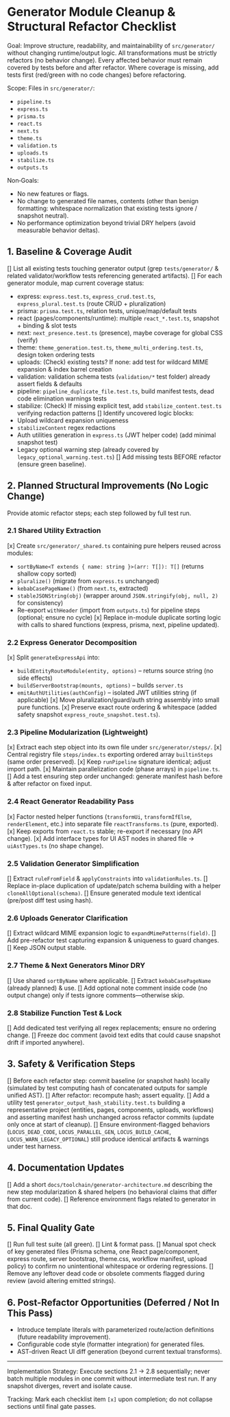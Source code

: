 # Generator Module Cleanup & Structural Refactor Checklist

Goal: Improve structure, readability, and maintainability of `src/generator/` without changing runtime/output logic. All transformations must be strictly refactors (no behavior change). Every affected behavior must remain covered by tests before and after refactor. Where coverage is missing, add tests first (red/green with no code changes) before refactoring.

Scope: Files in `src/generator/`:
- `pipeline.ts`
- `express.ts`
- `prisma.ts`
- `react.ts`
- `next.ts`
- `theme.ts`
- `validation.ts`
- `uploads.ts`
- `stabilize.ts`
- `outputs.ts`

Non‑Goals:
- No new features or flags.
- No change to generated file names, contents (other than benign formatting: whitespace normalization that existing tests ignore / snapshot neutral).
- No performance optimization beyond trivial DRY helpers (avoid measurable behavior deltas).

## 1. Baseline & Coverage Audit
[] List all existing tests touching generator output (grep `tests/generator/` & related validator/workflow tests referencing generated artifacts).
[] For each generator module, map current coverage status:
   - express: `express.test.ts`, `express_crud.test.ts`, `express_plural.test.ts` (route CRUD + pluralization)
   - prisma: `prisma.test.ts`, relation tests, unique/map/default tests
   - react (pages/components/runtime): multiple `react_*.test.ts`, snapshot + binding & slot tests
   - next: `next_presence.test.ts` (presence), maybe coverage for global CSS (verify)
   - theme: `theme_generation.test.ts`, `theme_multi_ordering.test.ts`, design token ordering tests
   - uploads: (Check) existing tests? If none: add test for wildcard MIME expansion & index barrel creation
   - validation: validation schema tests (`validation/*` test folder) already assert fields & defaults
   - pipeline: `pipeline_duplicate_file.test.ts`, build manifest tests, dead code elimination warnings tests
   - stabilize: (Check) If missing explicit test, add `stabilize_content.test.ts` verifying redaction patterns
[] Identify uncovered logic blocks:
   - Upload wildcard expansion uniqueness
   - `stabilizeContent` regex redactions
   - Auth utilities generation in `express.ts` (JWT helper code) (add minimal snapshot test)
   - Legacy optional warning step (already covered by `legacy_optional_warning.test.ts`)
[] Add missing tests BEFORE refactor (ensure green baseline).

## 2. Planned Structural Improvements (No Logic Change)
Provide atomic refactor steps; each step followed by full test run.

### 2.1 Shared Utility Extraction
 [x] Create `src/generator/_shared.ts` containing pure helpers reused across modules:
   - `sortByName<T extends { name: string }>(arr: T[]): T[]` (returns shallow copy sorted)
   - `pluralize()` (migrate from `express.ts` unchanged)
   - `kebabCasePageName()` (from `next.ts`, extracted)
   - `stableJSONString(obj)` (wrapper around `JSON.stringify(obj, null, 2)` for consistency)
   - Re-export `withHeader` (import from `outputs.ts`) for pipeline steps (optional; ensure no cycle)
 [x] Replace in-module duplicate sorting logic with calls to shared functions (express, prisma, next, pipeline updated).

### 2.2 Express Generator Decomposition
 [x] Split `generateExpressApi` into:
   - `buildEntityRouteModule(entity, options)` – returns source string (no side effects)
   - `buildServerBootstrap(mounts, options)` – builds `server.ts`
   - `emitAuthUtilities(authConfig)` – isolated JWT utilities string (if applicable)
 [x] Move pluralization/guard/auth string assembly into small pure functions.
[x] Preserve exact route ordering & whitespace (added safety snapshot `express_route_snapshot.test.ts`).

### 2.3 Pipeline Modularization (Lightweight)
 [x] Extract each step object into its own file under `src/generator/steps/`.
 [x] Central registry file `steps/index.ts` exporting ordered array `builtinSteps` (same order preserved).
 [x] Keep `runPipeline` signature identical; adjust import path.
 [x] Maintain parallelization code (phase arrays) in `pipeline.ts`.
[] Add a test ensuring step order unchanged: generate manifest hash before & after refactor on fixed input.

### 2.4 React Generator Readability Pass
 [x] Factor nested helper functions (`transformUi`, `transformIfElse`, `renderElement`, etc.) into separate file `reactTransforms.ts` (pure, exported).
 [x] Keep exports from `react.ts` stable; re-export if necessary (no API change).
 [x] Add interface types for UI AST nodes in shared file -> `uiAstTypes.ts` (no shape change).

### 2.5 Validation Generator Simplification
[] Extract `ruleFromField` & `applyConstraints` into `validationRules.ts`.
[] Replace in-place duplication of update/patch schema building with a helper `cloneAllOptional(schema)`.
[] Ensure generated module text identical (pre/post diff test using hash).

### 2.6 Uploads Generator Clarification
[] Extract wildcard MIME expansion logic to `expandMimePatterns(field)`.
[] Add pre-refactor test capturing expansion & uniqueness to guard changes.
[] Keep JSON output stable.

### 2.7 Theme & Next Generators Minor DRY
[] Use shared `sortByName` where applicable.
[] Extract `kebabCasePageName` (already planned) & use.
[] Add optional note comment inside code (no output change) only if tests ignore comments—otherwise skip.

### 2.8 Stabilize Function Test & Lock
[] Add dedicated test verifying all regex replacements; ensure no ordering change.
[] Freeze doc comment (avoid text edits that could cause snapshot drift if imported anywhere).

## 3. Safety & Verification Steps
[] Before each refactor step: commit baseline (or snapshot hash) locally (simulated by test computing hash of concatenated outputs for sample unified AST).
[] After refactor: recompute hash; assert equality.
[] Add a utility test `generator_output_hash_stability.test.ts` building a representative project (entities, pages, components, uploads, workflows) and asserting manifest hash unchanged across refactor commits (update only once at start of cleanup).
[] Ensure environment-flagged behaviors (`LOCUS_DEAD_CODE`, `LOCUS_PARALLEL_GEN`, `LOCUS_BUILD_CACHE`, `LOCUS_WARN_LEGACY_OPTIONAL`) still produce identical artifacts & warnings under test harness.

## 4. Documentation Updates
[] Add a short `docs/toolchain/generator-architecture.md` describing the new step modularization & shared helpers (no behavioral claims that differ from current code).
[] Reference environment flags related to generator in that doc.

## 5. Final Quality Gate
[] Run full test suite (all green).
[] Lint & format pass.
[] Manual spot check of key generated files (Prisma schema, one React page/component, express route, server bootstrap, theme.css, workflow manifest, upload policy) to confirm no unintentional whitespace or ordering regressions.
[] Remove any leftover dead code or obsolete comments flagged during review (avoid altering emitted strings).

## 6. Post-Refactor Opportunities (Deferred / Not In This Pass)
- Introduce template literals with parameterized route/action definitions (future readability improvement).
- Configurable code style (formatter integration) for generated files.
- AST-driven React UI diff generation (beyond current textual transforms).

---
Implementation Strategy: Execute sections 2.1 → 2.8 sequentially; never batch multiple modules in one commit without intermediate test run. If any snapshot diverges, revert and isolate cause.

Tracking: Mark each checklist item `[x]` upon completion; do not collapse sections until final gate passes.

